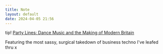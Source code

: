 ```yaml
---
title: Note
layout: default
date: 2024-04-05 21:56
---
```


tip! [Party Lines: Dance Music and the Making of Modern Britain](https://uk.bookshop.org/p/books/party-lines-dance-music-and-the-making-of-modern-britain-ed-gillett/7415062)

Featuring the most sassy, surgical takedown of business techno I've leafed thru x
